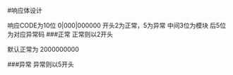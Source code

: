 #响应体设计


响应CODE为10位
0|000|000000
开头2为正常，5为异常
中间3位为模块
后5位为对应异常码
###正常
正常则以2开头

默认正常为
2000000000

###异常
异常则以5开头